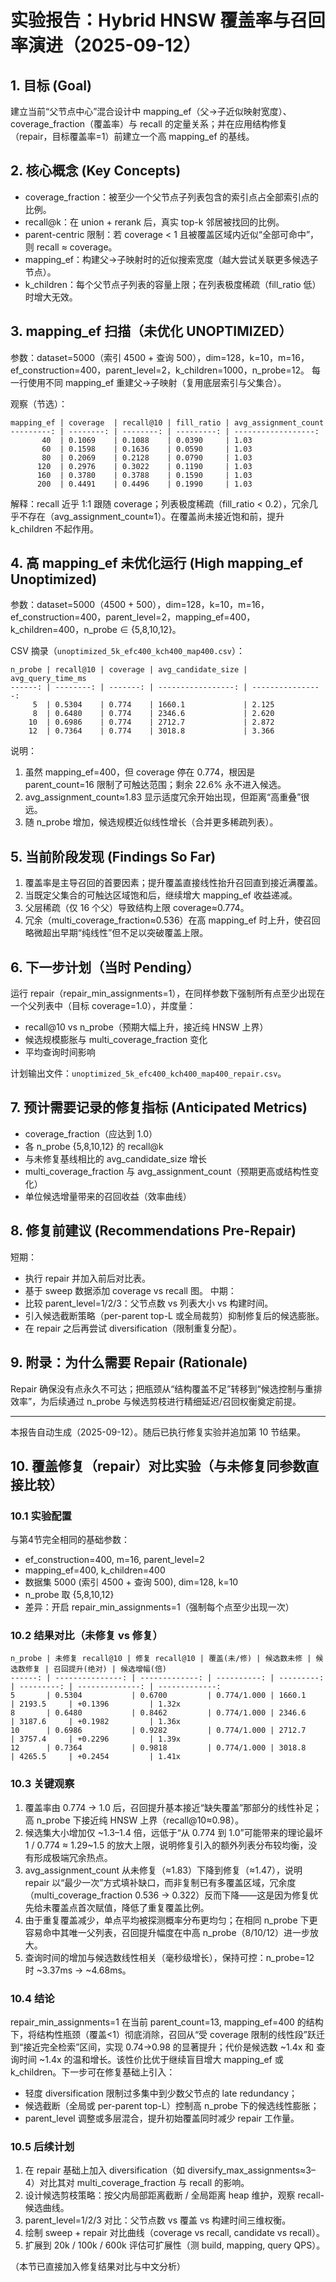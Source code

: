 # 实验报告：Hybrid HNSW 覆盖率与召回率演进（2025-09-12）

## 1. 目标 (Goal)
建立当前“父节点中心”混合设计中 mapping_ef（父->子近似映射宽度）、coverage_fraction（覆盖率）与 recall 的定量关系；并在应用结构修复（repair，目标覆盖率=1）前建立一个高 mapping_ef 的基线。

## 2. 核心概念 (Key Concepts)
- coverage_fraction：被至少一个父节点子列表包含的索引点占全部索引点的比例。
- recall@k：在 union + rerank 后，真实 top-k 邻居被找回的比例。
- parent-centric 限制：若 coverage < 1 且被覆盖区域内近似“全部可命中”，则 recall ≈ coverage。
- mapping_ef：构建父->子映射时的近似搜索宽度（越大尝试关联更多候选子节点）。
- k_children：每个父节点子列表的容量上限；在列表极度稀疏（fill_ratio 低）时增大无效。

## 3. mapping_ef 扫描（未优化 UNOPTIMIZED）
参数：dataset=5000（索引 4500 + 查询 500），dim=128，k=10，m=16，ef_construction=400，parent_level=2，k_children=1000，n_probe=12。
每一行使用不同 mapping_ef 重建父->子映射（复用底层索引与父集合）。

观察（节选）：
```
mapping_ef | coverage  | recall@10 | fill_ratio | avg_assignment_count
---------: | --------: | --------: | ---------: | ------------------:
       40  | 0.1069    | 0.1088    | 0.0390     | 1.03
       60  | 0.1598    | 0.1636    | 0.0590     | 1.03
       80  | 0.2069    | 0.2128    | 0.0790     | 1.03
      120  | 0.2976    | 0.3022    | 0.1190     | 1.03
      160  | 0.3780    | 0.3788    | 0.1590     | 1.03
      200  | 0.4491    | 0.4496    | 0.1990     | 1.03
```
解释：recall 近乎 1:1 跟随 coverage；列表极度稀疏（fill_ratio < 0.2），冗余几乎不存在（avg_assignment_count≈1）。在覆盖尚未接近饱和前，提升 k_children 不起作用。

## 4. 高 mapping_ef 未优化运行 (High mapping_ef Unoptimized)
参数：dataset=5000（4500 + 500），dim=128，k=10，m=16，ef_construction=400，parent_level=2，mapping_ef=400，k_children=400，n_probe ∈ {5,8,10,12}。

CSV 摘录（`unoptimized_5k_efc400_kch400_map400.csv`）：
```
n_probe | recall@10 | coverage | avg_candidate_size | avg_query_time_ms
------: | --------: | -------: | -----------------: | ----------------:
     5  | 0.5304    | 0.774    | 1660.1             | 2.125
     8  | 0.6480    | 0.774    | 2346.6             | 2.620
    10  | 0.6986    | 0.774    | 2712.7             | 2.872
    12  | 0.7364    | 0.774    | 3018.8             | 3.366
```
说明：
1. 虽然 mapping_ef=400，但 coverage 停在 0.774，根因是 parent_count=16 限制了可触达范围；剩余 22.6% 永不进入候选。
2. avg_assignment_count≈1.83 显示适度冗余开始出现，但距离“高重叠”很远。
3. 随 n_probe 增加，候选规模近似线性增长（合并更多稀疏列表）。

## 5. 当前阶段发现 (Findings So Far)
1. 覆盖率是主导召回的首要因素；提升覆盖直接线性抬升召回直到接近满覆盖。
2. 当既定父集合的可触达区域饱和后，继续增大 mapping_ef 收益递减。
3. 父层稀疏（仅 16 个父）导致结构上限 coverage≈0.774。
4. 冗余（multi_coverage_fraction≈0.536）在高 mapping_ef 时上升，使召回略微超出早期“纯线性”但不足以突破覆盖上限。

## 6. 下一步计划（当时 Pending）
运行 repair（repair_min_assignments=1），在同样参数下强制所有点至少出现在一个父列表中（目标 coverage=1.0），并度量：
- recall@10 vs n_probe（预期大幅上升，接近纯 HNSW 上界）
- 候选规模膨胀与 multi_coverage_fraction 变化
- 平均查询时间影响

计划输出文件：`unoptimized_5k_efc400_kch400_map400_repair.csv`。

## 7. 预计需要记录的修复指标 (Anticipated Metrics)
- coverage_fraction（应达到 1.0）
- 各 n_probe {5,8,10,12} 的 recall@k
- 与未修复基线相比的 avg_candidate_size 增长
- multi_coverage_fraction 与 avg_assignment_count（预期更高或结构性变化）
- 单位候选增量带来的召回收益（效率曲线）

## 8. 修复前建议 (Recommendations Pre-Repair)
短期：
- 执行 repair 并加入前后对比表。
- 基于 sweep 数据添加 coverage vs recall 图。
中期：
- 比较 parent_level=1/2/3：父节点数 vs 列表大小 vs 构建时间。
- 引入候选截断策略（per-parent top-L 或全局裁剪）抑制修复后的候选膨胀。
- 在 repair 之后再尝试 diversification（限制重复分配）。

## 9. 附录：为什么需要 Repair (Rationale)
Repair 确保没有点永久不可达；把瓶颈从“结构覆盖不足”转移到“候选控制与重排效率”，为后续通过 n_probe 与候选剪枝进行精细延迟/召回权衡奠定前提。

---
本报告自动生成（2025-09-12）。随后已执行修复实验并追加第 10 节结果。

## 10. 覆盖修复（repair）对比实验（与未修复同参数直接比较）

### 10.1 实验配置
与第4节完全相同的基础参数：
- ef_construction=400, m=16, parent_level=2
- mapping_ef=400, k_children=400
- 数据集 5000 (索引 4500 + 查询 500), dim=128, k=10
- n_probe 取 {5,8,10,12}
- 差异：开启 repair_min_assignments=1（强制每个点至少出现一次）

### 10.2 结果对比（未修复 vs 修复）
```
n_probe | 未修复 recall@10 | 修复 recall@10 | 覆盖(未/修) | 候选数未修 | 候选数修复 | 召回提升(绝对) | 候选增幅(倍)
------: | ---------------: | -------------: | ----------: | ---------: | ---------: | --------------: | -------------:
5       | 0.5304           | 0.6700         | 0.774/1.000 | 1660.1     | 2193.5     | +0.1396         | 1.32x
8       | 0.6480           | 0.8462         | 0.774/1.000 | 2346.6     | 3187.6     | +0.1982         | 1.36x
10      | 0.6986           | 0.9282         | 0.774/1.000 | 2712.7     | 3757.4     | +0.2296         | 1.39x
12      | 0.7364           | 0.9818         | 0.774/1.000 | 3018.8     | 4265.5     | +0.2454         | 1.41x
```

### 10.3 关键观察
1. 覆盖率由 0.774 -> 1.0 后，召回提升基本接近“缺失覆盖”那部分的线性补足；高 n_probe 下接近纯 HNSW 上界（recall@10≈0.98）。
2. 候选集大小增加仅 ~1.3–1.4 倍，远低于“从 0.774 到 1.0”可能带来的理论最坏 1 / 0.774 ≈ 1.29~1.5 的放大上限，说明修复引入的额外列表分布较均衡，没有形成极端冗余热点。
3. avg_assignment_count 从未修复（≈1.83）下降到修复（≈1.47），说明 repair 以“最少一次”方式填补缺口，而非复制已有多覆盖区域，冗余度（multi_coverage_fraction 0.536 -> 0.322）反而下降——这是因为修复优先给未覆盖点首次赋值，降低了重复覆盖比例。
4. 由于重复覆盖减少，单点平均被探测概率分布更均匀；在相同 n_probe 下更容易命中其唯一父列表，召回提升幅度在中高 n_probe（8/10/12）进一步放大。
5. 查询时间的增加与候选数线性相关（毫秒级增长），保持可控：n_probe=12 时 ~3.37ms -> ~4.68ms。

### 10.4 结论
repair_min_assignments=1 在当前 parent_count=13, mapping_ef=400 的结构下，将结构性瓶颈（覆盖<1）彻底消除，召回从“受 coverage 限制的线性段”跃迁到“接近完全检索”区间，实现 0.74→0.98 的显著提升；代价是候选数 ~1.4x 和 查询时间 ~1.4x 的温和增长。该性价比优于继续盲目增大 mapping_ef 或 k_children。下一步可在修复基础上引入：
- 轻度 diversification 限制过多集中到少数父节点的 late redundancy；
- 候选截断（全局或 per-parent top-L）控制高 n_probe 下的候选线性膨胀；
- parent_level 调整或多层混合，提升初始覆盖同时减少 repair 工作量。

### 10.5 后续计划
1. 在 repair 基础上加入 diversification（如 diversify_max_assignments≈3–4）对比其对 multi_coverage_fraction 与 recall 的影响。
2. 设计候选剪枝策略：按父内局部距离截断 / 全局距离 heap 维护，观察 recall-候选曲线。
3. parent_level=1/2/3 对比：父节点数 vs 覆盖 vs 构建时间三维权衡。
4. 绘制 sweep + repair 对比曲线（coverage vs recall, candidate vs recall）。
5. 扩展到 20k / 100k / 600k 评估可扩展性（测 build, mapping, query QPS）。

（本节已直接加入修复结果对比与中文分析）
